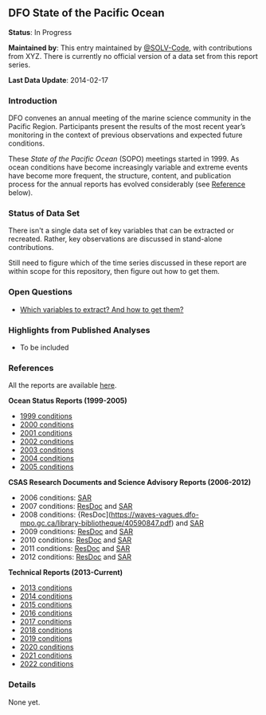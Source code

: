 ## DFO State of the Pacific Ocean

**Status**: In Progress

**Maintained by**: This entry maintained by [@SOLV-Code](https://github.com/SOLV-Code), with contributions from XYZ. There is currently no official version of a data set from this report series.

**Last Data Update**: 2014-02-17

### Introduction

DFO convenes an annual meeting of the marine science community in the Pacific Region.  Participants present the results of the most recent year’s monitoring in the context of previous observations and expected future conditions.

These *State of the Pacific Ocean* (SOPO) meetings started in 1999. As ocean conditions have become increasingly variable and extreme events have become more frequent, the structure, content, and publication process for the annual reports has evolved considerably (see [Reference](#References) below).


### Status of Data Set

There isn't a single data set of key variables that can be extracted or recreated. Rather, key observations are discussed in stand-alone contributions.

Still need to figure which of the time series discussed in these report are within
scope for this repository, then figure out how to get them. 



### Open Questions 

* [Which variables to extract? And how to get them?](https://github.com/SOLV-Code/Open-Source-Env-Cov-PacSalmon/issues/65)

### Highlights from Published Analyses

* To be included



### References

All the reports are available [here](https://www.dfo-mpo.gc.ca/oceans/publications/index-eng.html#soto-pac-tech).


**Ocean Status Reports (1999-2005)**

* [1999 conditions](https://waves-vagues.dfo-mpo.gc.ca/library-bibliotheque/324619.pdf)
* [2000 conditions](https://waves-vagues.dfo-mpo.gc.ca/library-bibliotheque/324620.pdf)
* [2001 conditions](https://waves-vagues.dfo-mpo.gc.ca/library-bibliotheque/265807.pdf)
* [2002 conditions](https://waves-vagues.dfo-mpo.gc.ca/library-bibliotheque/324622.pdf)
* [2003 conditions](https://waves-vagues.dfo-mpo.gc.ca/library-bibliotheque/324623.pdf)
* [2004 conditions](https://waves-vagues.dfo-mpo.gc.ca/library-bibliotheque/324624.pdf)
* [2005 conditions](https://waves-vagues.dfo-mpo.gc.ca/library-bibliotheque/324625.pdf)


**CSAS Research Documents and Science Advisory Reports (2006-2012)**

* 2006 conditions: [SAR](https://waves-vagues.dfo-mpo.gc.ca/library-bibliotheque/328475.pdf)
* 2007 conditions: [ResDoc](https://waves-vagues.dfo-mpo.gc.ca/library-bibliotheque/40590707.pdf) and [SAR](https://waves-vagues.dfo-mpo.gc.ca/library-bibliotheque/335379.pdf)
* 2008 conditions: {ResDoc](https://waves-vagues.dfo-mpo.gc.ca/library-bibliotheque/40590847.pdf) and [SAR](https://waves-vagues.dfo-mpo.gc.ca/library-bibliotheque/337639.pdf)
* 2009 conditions: [ResDoc](https://waves-vagues.dfo-mpo.gc.ca/library-bibliotheque/341029.pdf) and [SAR](https://waves-vagues.dfo-mpo.gc.ca/library-bibliotheque/341134.pdf)
* 2010 conditions: [ResDoc](https://waves-vagues.dfo-mpo.gc.ca/library-bibliotheque/344128.pdf) and [SAR](https://waves-vagues.dfo-mpo.gc.ca/library-bibliotheque/344311.pdf)
* 2011 conditions: [ResDoc](https://waves-vagues.dfo-mpo.gc.ca/library-bibliotheque/347247.pdf) and [SAR](https://waves-vagues.dfo-mpo.gc.ca/library-bibliotheque/347531.pdf)
* 2012 conditions: [ResDoc](https://waves-vagues.dfo-mpo.gc.ca/library-bibliotheque/348746.pdf) and [SAR](https://waves-vagues.dfo-mpo.gc.ca/library-bibliotheque/348835.pdf)

**Technical Reports (2013-Current)**

* [2013 conditions](https://waves-vagues.dfo-mpo.gc.ca/library-bibliotheque/353469.pdf)
* [2014 conditions](https://waves-vagues.dfo-mpo.gc.ca/library-bibliotheque/358018.pdf)
* [2015 conditions](https://waves-vagues.dfo-mpo.gc.ca/library-bibliotheque/365564.pdf)
* [2016 conditions](https://waves-vagues.dfo-mpo.gc.ca/library-bibliotheque/40617944.pdf)
* [2017 conditions](https://waves-vagues.dfo-mpo.gc.ca/library-bibliotheque/40717914.pdf)
* [2018 conditions](https://waves-vagues.dfo-mpo.gc.ca/library-bibliotheque/4081306x.pdf)
* [2019 conditions](https://waves-vagues.dfo-mpo.gc.ca/library-bibliotheque/40884569.pdf)
* [2020 conditions](https://waves-vagues.dfo-mpo.gc.ca/library-bibliotheque/4098297x.pdf)
* [2021 conditions](https://waves-vagues.dfo-mpo.gc.ca/library-bibliotheque/41067113.pdf)
* [2022 conditions](https://waves-vagues.dfo-mpo.gc.ca/library-bibliotheque/41199248.pdf)





### Details


None yet.
